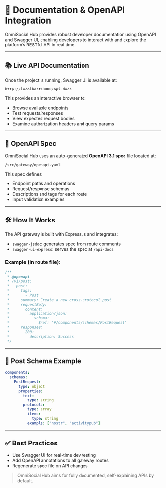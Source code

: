 # 📘 Documentation & OpenAPI Integration

OmniSocial Hub provides robust developer documentation using OpenAPI and Swagger UI, enabling developers to interact with and explore the platform’s RESTful API in real time.

---

## 📚 Live API Documentation

Once the project is running, Swagger UI is available at:
```
http://localhost:3000/api-docs
```
This provides an interactive browser to:
- Browse available endpoints
- Test requests/responses
- View expected request bodies
- Examine authorization headers and query params

---

## 🧬 OpenAPI Spec

OmniSocial Hub uses an auto-generated **OpenAPI 3.1 spec** file located at:
```
/src/gateway/openapi.yaml
```
This spec defines:
- Endpoint paths and operations
- Request/response schemas
- Descriptions and tags for each route
- Input validation examples

---

## 🛠️ How It Works

The API gateway is built with Express.js and integrates:
- `swagger-jsdoc`: generates spec from route comments
- `swagger-ui-express`: serves the spec at `/api-docs`

### Example (in route file):
```ts
/**
 * @openapi
 * /v1/post:
 *   post:
 *     tags:
 *       - Post
 *     summary: Create a new cross-protocol post
 *     requestBody:
 *       content:
 *         application/json:
 *           schema:
 *             $ref: '#/components/schemas/PostRequest'
 *     responses:
 *       200:
 *         description: Success
 */
```

---

## 📄 Post Schema Example
```yaml
components:
  schemas:
    PostRequest:
      type: object
      properties:
        text:
          type: string
        protocols:
          type: array
          items:
            type: string
          example: ["nostr", "activitypub"]
```

---

## ✅ Best Practices
- Use Swagger UI for real-time dev testing
- Add OpenAPI annotations to all gateway routes
- Regenerate spec file on API changes

> OmniSocial Hub aims for fully documented, self-explaining APIs by default.
